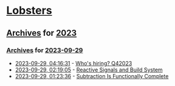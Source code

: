 # [Lobsters](../../../README.md)

## [Archives](../../index.md) for [2023](../index.md)

### [Archives](../../index.md) for [2023-09-29](index.md)

* [2023-09-29, 04:16:31](https://lobste.rs/s/ac1t6n/who_s_hiring_q42023) - [Who's hiring? Q42023](https://lobste.rs/s/ac1t6n/who_s_hiring_q42023)
* [2023-09-29, 02:19:05](https://lobste.rs/s/3x2z0t/reactive_signals_build_system) - [Reactive Signals and Build System](https://www.1a-insec.net/blog/19-reactive-signal-and-build-system/)
* [2023-09-29, 01:23:36](https://lobste.rs/s/wsbos7/subtraction_is_functionally_complete) - [Subtraction Is Functionally Complete](https://orlp.net/blog/subtraction-is-functionally-complete/)
